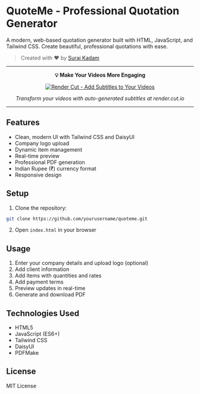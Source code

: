 # QuoteMe - Professional Quotation Generator

A modern, web-based quotation generator built with HTML, JavaScript, and Tailwind CSS. Create beautiful, professional quotations with ease.

> Created with ❤️ by [Suraj Kadam](https://imsurajkadam.com)

---
<div align="center">
  <p><strong>💡 Make Your Videos More Engaging</strong></p>
  <a href="https://rendercut.io" target="_blank">
    <img src="https://img.shields.io/badge/Render%20Cut-Add%20Subtitles%20To%20Your%20Videos-FF4B4B?style=for-the-badge" alt="Render Cut - Add Subtitles to Your Videos" />
  </a>
  <p><em>Transform your videos with auto-generated subtitles at render.cut.io</em></p>
</div>

---

## Features

- Clean, modern UI with Tailwind CSS and DaisyUI
- Company logo upload
- Dynamic item management
- Real-time preview
- Professional PDF generation
- Indian Rupee (₹) currency format
- Responsive design

## Setup

1. Clone the repository:
```bash
git clone https://github.com/yourusername/quoteme.git
```

2. Open `index.html` in your browser

## Usage

1. Enter your company details and upload logo (optional)
2. Add client information
3. Add items with quantities and rates
4. Add payment terms
5. Preview updates in real-time
6. Generate and download PDF

## Technologies Used

- HTML5
- JavaScript (ES6+)
- Tailwind CSS
- DaisyUI
- PDFMake

## License

MIT License 
